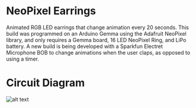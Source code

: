 # NeoPixel Earrings
Animated RGB LED earrings that change animation every 20 seconds. This build was programmed on an Arduino Gemma using the Adafruit NeoPixel library, and only requires a Gemma board, 16 LED NeoPixel Ring, and LiPo battery. A new build is being developed with a Sparkfun Electret Microphone BOB to change animations when the user claps, as opposed to using a timer.

# Circuit Diagram
![alt text](https://cdn-learn.adafruit.com/assets/assets/000/011/041/medium800/flora_gemma-hoop-earrings-diagram.jpg?1379518654 "Gemma + NeoPixel Ring")

